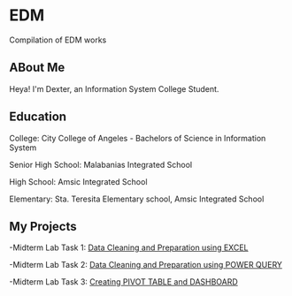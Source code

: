 # EDM
Compilation of EDM works

## ABout Me
Heya! I'm Dexter, an Information System College Student.

## Education
College: City College of Angeles - Bachelors of Science in Information System

Senior High School: Malabanias Integrated School

High School: Amsic Integrated School

Elementary: Sta. Teresita Elementary school, Amsic Integrated School

## My Projects
-Midterm Lab Task 1: [Data Cleaning and Preparation using EXCEL](https://dtx-byte.github.io/Midterm-Lab-Task-1/)

-Midterm Lab Task 2: [Data Cleaning and Preparation using POWER QUERY](https://github.com/Dtx-byte/Dxt_EDMPortfolio/blob/main/Midterm%20Task%202/README.md)

-Midterm Lab Task 3: [Creating PIVOT TABLE and DASHBOARD](https://github.com/Dtx-byte/Dxt_EDMPortfolio/blob/main/Midterm%20Task%203/README.md)
